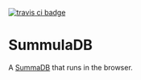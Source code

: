[![travis ci badge](https://travis-ci.org/fiatjaf/summuladb.svg?branch=master)](https://travis-ci.org/fiatjaf/summuladb)

# SummulaDB

A [SummaDB](https://github.com/fiatjaf/summadb) that runs in the browser.
